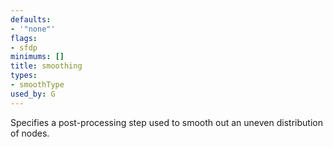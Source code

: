 ```yaml
---
defaults:
- '"none"'
flags:
- sfdp
minimums: []
title: smoothing
types:
- smoothType
used_by: G
---
```

Specifies a post-processing step used to smooth out an uneven distribution 
of nodes.
